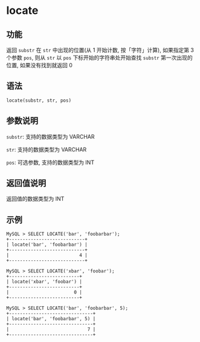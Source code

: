 # locate

## 功能

返回 `substr` 在 `str` 中出现的位置(从 1 开始计数, 按「字符」计算), 如果指定第 3 个参数 `pos`, 则从 `str` 以 `pos` 下标开始的字符串处开始查找 `substr` 第一次出现的位置, 如果没有找到就返回 0

## 语法

```Haskell
locate(substr, str, pos)
```

## 参数说明

`substr`: 支持的数据类型为 VARCHAR

`str`: 支持的数据类型为 VARCHAR

`pos`: 可选参数, 支持的数据类型为 INT

## 返回值说明

返回值的数据类型为 INT

## 示例

```Plain Text
MySQL > SELECT LOCATE('bar', 'foobarbar');
+----------------------------+
| locate('bar', 'foobarbar') |
+----------------------------+
|                          4 |
+----------------------------+

MySQL > SELECT LOCATE('xbar', 'foobar');
+--------------------------+
| locate('xbar', 'foobar') |
+--------------------------+
|                        0 |
+--------------------------+

MySQL > SELECT LOCATE('bar', 'foobarbar', 5);
+-------------------------------+
| locate('bar', 'foobarbar', 5) |
+-------------------------------+
|                             7 |
+-------------------------------+
```

